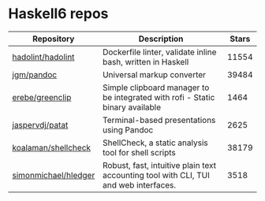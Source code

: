 # Haskell6 repos

| Repository                                                      | Description                                                                          | Stars |
| --------------------------------------------------------------- | ------------------------------------------------------------------------------------ | ----- |
| [hadolint/hadolint](https://github.com/hadolint/hadolint)       | Dockerfile linter, validate inline bash, written in Haskell                          | 11554 |
| [jgm/pandoc](https://github.com/jgm/pandoc)                     | Universal markup converter                                                           | 39484 |
| [erebe/greenclip](https://github.com/erebe/greenclip)           | Simple clipboard manager to be integrated with rofi - Static binary available        | 1464  |
| [jaspervdj/patat](https://github.com/jaspervdj/patat)           | Terminal-based presentations using Pandoc                                            | 2625  |
| [koalaman/shellcheck](https://github.com/koalaman/shellcheck)   | ShellCheck, a static analysis tool for shell scripts                                 | 38179 |
| [simonmichael/hledger](https://github.com/simonmichael/hledger) | Robust, fast, intuitive plain text accounting tool with CLI, TUI and web interfaces. | 3518  |
